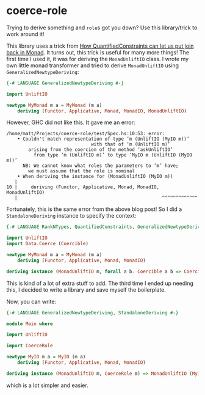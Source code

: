 # coerce-role

Trying to derive something and `role`s got you down?
Use this library/trick to work around it!

This library uses a trick from [How QuantifiedConstraints can let us put join back in Monad](https://ryanglscott.github.io/2018/03/04/how-quantifiedconstraints-can-let-us-put-join-back-in-monad/). 
It turns out, this trick is useful for many more things!
The first time I used it, it was for deriving the `MonadUnliftIO` class.
I wrote my own little monad transformer and tried to derive `MonadUnliftIO` using `GeneralizedNewtypeDeriving`:

```haskell
{-# LANGUAGE GeneralizedNewtypeDeriving #-}

import UnliftIO

newtype MyMonad m a = MyMonad (m a)
    deriving (Functor, Applicative, Monad, MonadIO, MonadUnliftIO)
```

However, GHC did not like this.
It gave me an error:

```
/home/matt/Projects/coerce-role/test/Spec.hs:10:53: error:
    • Couldn't match representation of type ‘m (UnliftIO (MyIO m))’
                               with that of ‘m (UnliftIO m)’
        arising from the coercion of the method ‘askUnliftIO’
          from type ‘m (UnliftIO m)’ to type ‘MyIO m (UnliftIO (MyIO m))’
      NB: We cannot know what roles the parameters to ‘m’ have;
        we must assume that the role is nominal
    • When deriving the instance for (MonadUnliftIO (MyIO m))
   |        
10 |     deriving (Functor, Applicative, Monad, MonadIO, MonadUnliftIO)
   |                                                     ^^^^^^^^^^^^^
```

Fortunately, this is the same error from the above blog post!
So I did a `StandaloneDeriving` instance to specify the context:

```haskell
{-# LANGUAGE RankNTypes, QuantifiedConstraints, GeneralizedNewtypeDeriving, StandaloneDeriving #-}

import UnliftIO
import Data.Coerce (Coercible)

newtype MyMonad m a = MyMonad (m a)
    deriving (Functor, Applicative, Monad, MonadIO)

deriving instance (MonadUnliftIO m, forall a b. Coercible a b => Coercible (m a) (m b)) => MonadUnliftIO (MyIO m)
```

This is kind of a lot of extra stuff to add.
The third time I ended up needing this, I decided to write a library and save myself the boilerplate.

Now, you can write:

```haskell
{-# LANGUAGE GeneralizedNewtypeDeriving, StandaloneDeriving #-}

module Main where

import UnliftIO

import CoerceRole

newtype MyIO m a = MyIO (m a)
    deriving (Functor, Applicative, Monad, MonadIO)

deriving instance (MonadUnliftIO m, CoerceRole m) => MonadUnliftIO (MyIO m)
```

which is a lot simpler and easier.
